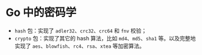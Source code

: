 # Go 中的密码学
-   `hash` 包：实现了 `adler32`、`crc32`、`crc64` 和 `fnv` 校验；
-   `crypto` 包：实现了其它的 hash 算法，比如 `md4`、`md5`、`sha1` 等。以及完整地实现了 `aes`、`blowfish`、`rc4`、`rsa`、`xtea` 等加密算法。



